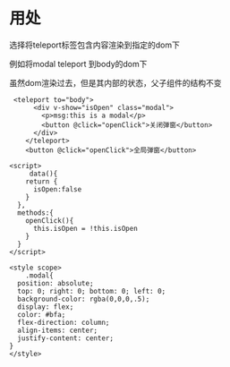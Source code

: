 # 用处

选择将teleport标签包含内容渲染到指定的dom下



例如将modal teleport 到body的dom下

虽然dom渲染过去，但是其内部的状态，父子组件的结构不变





```vue
 <teleport to="body">
      <div v-show="isOpen" class="modal">
        <p>msg:this is a modal</p>
        <button @click="openClick">关闭弹窗</button>
      </div>
    </teleport>
    <button @click="openClick">全局弹窗</button>

<script>
	 data(){
    return {
      isOpen:false
    }
  },
  methods:{
    openClick(){
      this.isOpen = !this.isOpen
    }
  }
</script>

<style scope>
	.modal{
  position: absolute;
  top: 0; right: 0; bottom: 0; left: 0;
  background-color: rgba(0,0,0,.5);
  display: flex;
  color: #bfa;
  flex-direction: column;
  align-items: center;
  justify-content: center;
}
</style>
```

